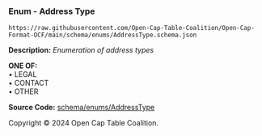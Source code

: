 ### Enum - Address Type

`https://raw.githubusercontent.com/Open-Cap-Table-Coalition/Open-Cap-Format-OCF/main/schema/enums/AddressType.schema.json`

**Description:** _Enumeration of address types_

**ONE OF:**</br>&bull; LEGAL </br>&bull; CONTACT </br>&bull; OTHER

**Source Code:** [schema/enums/AddressType](../../../../schema/enums/AddressType.schema.json)

Copyright © 2024 Open Cap Table Coalition.

